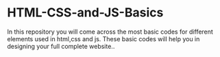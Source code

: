 # HTML-CSS-and-JS-Basics

In this repository you will come across the most basic codes for different elements used in html,css and js. These basic codes will help you in designing your full complete website..
